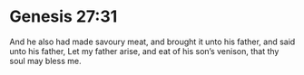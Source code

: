 # Genesis 27:31

And he also had made savoury meat, and brought it unto his father, and said unto his father, Let my father arise, and eat of his son’s venison, that thy soul may bless me.